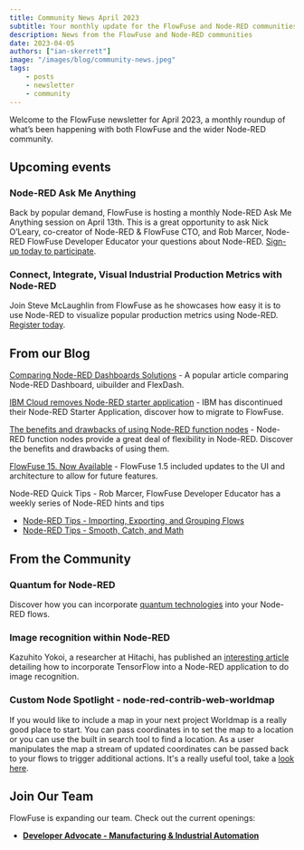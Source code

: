 ```yaml
---
title: Community News April 2023
subtitle: Your monthly update for the FlowFuse and Node-RED communities
description: News from the FlowFuse and Node-RED communities
date: 2023-04-05
authors: ["ian-skerrett"]
image: "/images/blog/community-news.jpeg"
tags:
    - posts
    - newsletter
    - community
---
```


Welcome to the FlowFuse newsletter for April 2023, a monthly roundup of what’s been happening with both FlowFuse and the wider Node-RED community. 

<!--more-->

## Upcoming events

### Node-RED Ask Me Anything
Back by popular demand, FlowFuse is hosting a monthly Node-RED Ask Me Anything session on April 13th. This is a great opportunity to ask Nick O’Leary, co-creator of Node-RED & FlowFuse CTO, and Rob Marcer, Node-RED FlowFuse Developer Educator your questions about Node-RED. [Sign-up today to participate](/ask-me-anything/ama-nodered-april/). 

### Connect, Integrate, Visual Industrial Production Metrics with Node-RED

Join Steve McLaughlin from FlowFuse as he showcases how easy it is to use Node-RED to visualize popular production metrics using Node-RED. [Register today](/webinars/2023/industrial-data-node-red/).

## From our Blog
[Comparing Node-RED Dashboards Solutions](/blog/2023/03/comparing-node-red-dashboards/) - A popular article comparing Node-RED Dashboard, uibuilder and FlexDash.

[IBM Cloud removes Node-RED starter application](/blog/2023/03/ibmcloud-starter-removed/) - IBM has discontinued their Node-RED Starter Application, discover how to migrate to FlowFuse.

[The benefits and drawbacks of using Node-RED function nodes](/blog/2023/03/why-should-you-use-node-red-function-nodes/) - Node-RED function nodes provide a great deal of flexibility in Node-RED. Discover the benefits and drawbacks of using them.

[FlowFuse 15. Now Available](/blog/2023/03/flowforge-1-5-0-released/) - FlowFuse 1.5 included updates to the UI and architecture to allow for future features.

Node-RED Quick Tips - Rob Marcer, FlowFuse Developer Educator has a weekly series of Node-RED hints and tips
* [Node-RED Tips - Importing, Exporting, and Grouping Flows](/node-red/learning-resources/quick-tips/node-red-tips-5//)
* [Node-RED Tips - Smooth, Catch, and Math](/node-red/learning-resources/quick-tips/node-red-tips-4/)

## From the Community

### Quantum for Node-RED
Discover how you can incorporate [quantum technologies](https://theailaboratory.wordpress.com/2023/03/24/quantum-for-everyone/) into your Node-RED flows.  

### Image recognition within Node-RED
Kazuhito Yokoi, a researcher at Hitachi, has published an [interesting article](https://kazuhitoyokoi.medium.com/sharing-node-red-flow-of-image-recognition-application-on-github-4d667cdea9f7) detailing how to incorporate TensorFlow into a Node-RED application to do image recognition.

### Custom Node Spotlight - node-red-contrib-web-worldmap
If you would like to include a map in your next project Worldmap is a really good place to start. You can pass coordinates in to set the map to a location or you can use the built in search tool to find a location. As a user manipulates the map a stream of updated coordinates can be passed back to your flows to trigger additional actions. It's a really useful tool, take a [look here](https://flows.nodered.org/node/node-red-contrib-web-worldmap).

## Join Our Team
FlowFuse is expanding our team. Check out the current openings:

* **[Developer Advocate - Manufacturing & Industrial Automation](https://boards.greenhouse.io/flowfuse/jobs/4798023004)**


